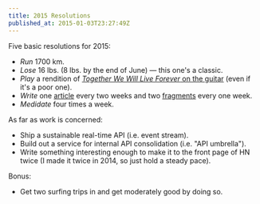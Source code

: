```yaml
---
title: 2015 Resolutions
published_at: 2015-01-03T23:27:49Z
---
```


Five basic resolutions for 2015:

* _Run_ 1700 km.
* _Lose_ 16 lbs. (8 lbs. by the end of June) &mdash; this one's a classic.
* _Play_ a rendition of [_Together We Will Live Forever_ on the
  guitar](https://www.youtube.com/watch?v=VH7pp2BXGC0) (even if it's a poor
  one).
* _Write_ one [article](/articles) every two weeks and two
  [fragments](/fragments) every one week.
* _Medidate_ four times a week.

As far as work is concerned:

* Ship a sustainable real-time API (i.e. event stream).
* Build out a service for internal API consolidation (i.e. "API umbrella").
* Write something interesting enough to make it to the front page of HN twice
  (I made it twice in 2014, so just hold a steady pace).

Bonus:

* Get two surfing trips in and get moderately good by doing so.
